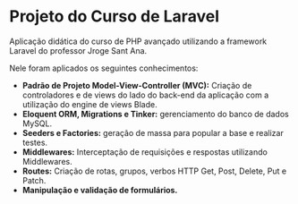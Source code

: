 # Projeto do Curso de Laravel
Aplicação didática do curso de PHP avançado utilizando a framework Laravel do professor Jroge Sant Ana.

Nele foram aplicados os seguintes conhecimentos:

- **Padrão de Projeto Model-View-Controller (MVC):** Criação de controladores e de views do lado do back-end da aplicação com a utilização do engine de views Blade.  
- **Eloquent ORM, Migrations e Tinker:** gerenciamento do banco de dados MySQL.  
- **Seeders e Factories:** geração de massa para popular a base e realizar testes.  
- **Middlewares:** Interceptação de requisições e respostas utilizando Middlewares.  
- **Routes:** Criação de rotas, grupos, verbos HTTP Get, Post, Delete, Put e Patch.  
- **Manipulação e validação de formulários.**  
